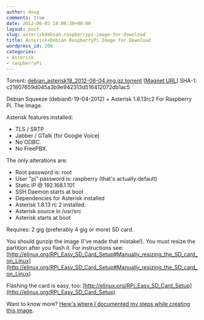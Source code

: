 ```yaml
---
author: doug
comments: true
date: 2012-06-05 18:06:30+00:00
layout: post
slug: asteriskdebian-raspberrypi-image-for-download
title: Asterisk+Debian RaspberryPi Image for Download
wordpress_id: 208
categories:
- Asterisk
- raspberryPi
---
```


Torrent: [debian_asterisk18_2012-06-04.img.gz.torrent](http://dougbtv.com/debian_asterisk18_2012-06-04.img.gz.torrent) [[Magnet URL](magnet:?xt=urn:sha1:c21807659d045a3b9e942313d516412072db1ac5&dn=debian_asterisk18_2012-06-04.img.gz﻿)]
SHA-1: c21807659d045a3b9e942313d516412072db1ac5

Debian Squeeze (debian6-19-04-2012) + Asterisk 1.8.13rc2 For Raspberry Pi. The Image.

Asterisk features installed:
- TLS / SRTP
- Jabber / GTalk (for Google Voice)
- No ODBC.
- No FreePBX.

The only alterations are:
- Root password is: root
- User "pi" password is: raspberry (that's actually default)
- Static IP @ 192.168.1.101
- SSH Daemon starts at boot
- Dependencies for Asterisk installed
- Asterisk 1.8.13 rc 2 installed.
- Asterisk source in /usr/src
- Asterisk starts at boot

Requires: 2 gig (preferably 4 gig or more) SD card.

You should gunzip the image (I've made that mistake!).
You must resize the partition after you flash it. 
For instructions see: [http://elinux.org/RPi_Easy_SD_Card_Setup#Manually_resizing_the_SD_card_on_Linux](http://elinux.org/RPi_Easy_SD_Card_Setup#Manually_resizing_the_SD_card_on_Linux)

Flashing the card is easy, too: [http://elinux.org/RPi_Easy_SD_Card_Setup](http://elinux.org/RPi_Easy_SD_Card_Setup)

Want to know more? [Here's where I documented my steps while creating this image](http://dougbtv.com/?p=181).
